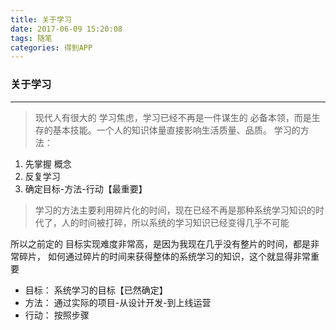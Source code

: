 ```yaml
---
title: 关于学习
date: 2017-06-09 15:20:08
tags: 随笔
categories: 得到APP
---
```


### 关于学习
---
> 现代人有很大的 学习焦虑，学习已经不再是一件谋生的 必备本领，而是生存的基本技能。一个人的知识体量直接影响生活质量、品质。
学习的方法：
 1. 先掌握 概念
 2. 反复学习
 3. 确定目标-方法-行动【最重要】
 
> 学习的方法主要利用碎片化的时间，现在已经不再是那种系统学习知识的时代了，人的时间被打碎，所以系统的学习知识已经变得几乎不可能
 
 
 所以之前定的 目标实现难度非常高，是因为我现在几乎没有整片的时间，都是非常碎片，
 如何通过碎片的时间来获得整体的系统学习的知识，这个就显得非常重要
 

- 目标： 系统学习的目标【已然确定】
- 方法： 通过实际的项目-从设计开发-到上线运营
- 行动： 按照步骤